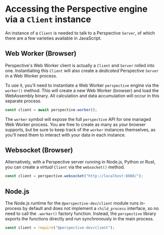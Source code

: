 # Accessing the Perspective engine via a `Client` instance

An instance of a `Client` is needed to talk to a Perspective `Server`, of which
there are a few varieties available in JavaScript.

## Web Worker (Browser)

Perspective's Web Worker client is actually a `Client` and `Server` rolled into
one. Instantiating this `Client` will also create a _dedicated_ Perspective
`Server` in a Web Worker process.

To use it, you'll need to instantiate a Web Worker `perspective` engine via the
`worker()` method. This will create a new Web Worker (browser) and load the
WebAssembly binary. All calculation and data accumulation will occur in this
separate process.

```javascript
const client = await perspective.worker();
```

The `worker` symbol will expose the full `perspective` API for one managed Web
Worker process. You are free to create as many as your browser supports, but be
sure to keep track of the `worker` instances themselves, as you'll need them to
interact with your data in each instance.

## Websocket (Browser)

Alternatively, with a Perspective server running in Node.js, Python or Rust, you
can create a _virtual_ `Client` via the `websocket()` method.

```javascript
const client = perspective.websocket("http://localhost:8080/");
```

## Node.js

The Node.js runtime for the `@perspective-dev/client` module runs in-process by
default and does not implement a `child_process` interface, so no need to call
the `.worker()` factory function. Instead, the `perspective` library exports the
functions directly and run synchronously in the main process.

```javascript
const client = require("@perspective-dev/client");
```
